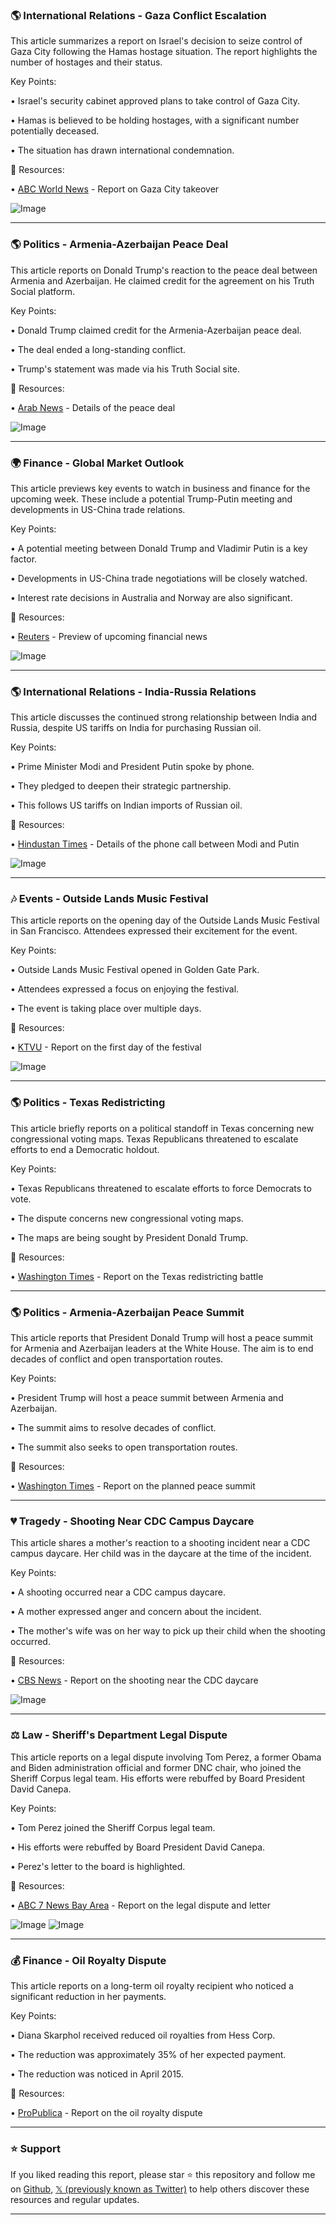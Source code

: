 ### 🌎 International Relations - Gaza Conflict Escalation

This article summarizes a report on Israel's decision to seize control of Gaza City following the Hamas hostage situation.  The report highlights the number of hostages and their status.

Key Points:

• Israel's security cabinet approved plans to take control of Gaza City.


•  Hamas is believed to be holding hostages, with a significant number potentially deceased.


• The situation has drawn international condemnation.


🔗 Resources:

• [ABC World News](https://abcnews.link/YxxmyFh) - Report on Gaza City takeover

![Image](https://pbs.twimg.com/media/Gx3zSB3XkAAxBg5.jpg)

---
### 🌎 Politics - Armenia-Azerbaijan Peace Deal

This article reports on Donald Trump's reaction to the peace deal between Armenia and Azerbaijan.  He claimed credit for the agreement on his Truth Social platform.

Key Points:

• Donald Trump claimed credit for the Armenia-Azerbaijan peace deal.


• The deal ended a long-standing conflict.


• Trump's statement was made via his Truth Social site.



🔗 Resources:

• [Arab News](https://arab.news/n83pr) - Details of the peace deal

![Image](https://pbs.twimg.com/media/Gx30kh2XgAAPFnX?format=jpg&name=small)

---
### 🌍 Finance - Global Market Outlook

This article previews key events to watch in business and finance for the upcoming week.  These include a potential Trump-Putin meeting and developments in US-China trade relations.

Key Points:

•  A potential meeting between Donald Trump and Vladimir Putin is a key factor.


•  Developments in US-China trade negotiations will be closely watched.


•  Interest rate decisions in Australia and Norway are also significant.


🔗 Resources:

• [Reuters](https://x.com/Reuters/status/1953993382545830311) -  Preview of upcoming financial news


![Image](https://pbs.twimg.com/amplify_video_thumb/1953904269645545474/img/m7kGEPBkAqo7q5Mq.jpg)


---
### 🌎 International Relations - India-Russia Relations

This article discusses the continued strong relationship between India and Russia, despite US tariffs on India for purchasing Russian oil.

Key Points:

• Prime Minister Modi and President Putin spoke by phone.


• They pledged to deepen their strategic partnership.


•  This follows US tariffs on Indian imports of Russian oil.


🔗 Resources:

• [Hindustan Times](https://hindustantimes.com/india-news/modi-and-russia-s-putin-speak-on-phone-pledge-to-deepen-strategic-partnership-101754665060731.html) -  Details of the phone call between Modi and Putin

![Image](https://pbs.twimg.com/media/Gx30Fv0WEAAxt-j?format=jpg&name=small)

---
### 🎶 Events - Outside Lands Music Festival

This article reports on the opening day of the Outside Lands Music Festival in San Francisco.  Attendees expressed their excitement for the event.


Key Points:

•  Outside Lands Music Festival opened in Golden Gate Park.


•  Attendees expressed a focus on enjoying the festival.


• The event is taking place over multiple days.



🔗 Resources:

• [KTVU](https://x.com/henrykleeKTVU/status/1953979396852969664) - Report on the first day of the festival

![Image](https://pbs.twimg.com/amplify_video_thumb/1953978216240287744/img/jsxuo4H35pNfbEwx.jpg)

---
### 🌎 Politics - Texas Redistricting

This article briefly reports on a political standoff in Texas concerning new congressional voting maps.  Texas Republicans threatened to escalate efforts to end a Democratic holdout.

Key Points:

• Texas Republicans threatened to escalate efforts to force Democrats to vote.


• The dispute concerns new congressional voting maps.


• The maps are being sought by President Donald Trump.



🔗 Resources:

• [Washington Times](https://t.co/mg32M16SNJ) -  Report on the Texas redistricting battle

---
### 🌎 Politics - Armenia-Azerbaijan Peace Summit

This article reports that President Donald Trump will host a peace summit for Armenia and Azerbaijan leaders at the White House.  The aim is to end decades of conflict and open transportation routes.

Key Points:

•  President Trump will host a peace summit between Armenia and Azerbaijan.


• The summit aims to resolve decades of conflict.


• The summit also seeks to open transportation routes.



🔗 Resources:

• [Washington Times](https://t.co/97sREyZXvQ) - Report on the planned peace summit

---
### 💔  Tragedy - Shooting Near CDC Campus Daycare

This article shares a mother's reaction to a shooting incident near a CDC campus daycare. Her child was in the daycare at the time of the incident.

Key Points:

• A shooting occurred near a CDC campus daycare.


• A mother expressed anger and concern about the incident.


• The mother's wife was on her way to pick up their child when the shooting occurred.


🔗 Resources:

• [CBS News](https://x.com/CBSNews/status/1953975028330246406) - Report on the shooting near the CDC daycare


![Image](https://pbs.twimg.com/amplify_video_thumb/1953974738017206272/img/uGnHW-dMARt_8QNI.jpg)


---
### ⚖️ Law - Sheriff's Department Legal Dispute

This article reports on a legal dispute involving Tom Perez, a former Obama and Biden administration official and former DNC chair, who joined the Sheriff Corpus legal team.  His efforts were rebuffed by Board President David Canepa.

Key Points:

• Tom Perez joined the Sheriff Corpus legal team.


• His efforts were rebuffed by Board President David Canepa.


• Perez's letter to the board is highlighted.



🔗 Resources:

• [ABC 7 News Bay Area](https://x.com/dannoyes/status/1953963868360958364) - Report on the legal dispute and letter


![Image](https://pbs.twimg.com/media/Gx3fjuAbsAQauMN?format=png&name=small)
![Image](https://pbs.twimg.com/media/Gx3fl-OawAAN5of?format=png&name=small)

---
### 💰 Finance - Oil Royalty Dispute

This article reports on a long-term oil royalty recipient who noticed a significant reduction in her payments.


Key Points:

• Diana Skarphol received reduced oil royalties from Hess Corp.


• The reduction was approximately 35% of her expected payment.


• The reduction was noticed in April 2015.



🔗 Resources:

• [ProPublica](https://t.co/p3OnHYDJiO) - Report on the oil royalty dispute


---

### ⭐️ Support

If you liked reading this report, please star ⭐️ this repository and follow me on [Github](https://github.com/Drix10), [𝕏 (previously known as Twitter)](https://x.com/DRIX_10_) to help others discover these resources and regular updates.

---
